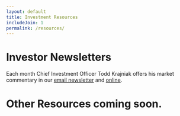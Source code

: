 ```yaml
---
layout: default
title: Investment Resources
includeJoin: 1
permalink: /resources/
---
```


# Investor Newsletters

Each month Chief Investment Officer Todd Krajniak offers his market commentary in our [email newsletter](/investor/) and [online](/blog/).

# Other Resources coming soon.